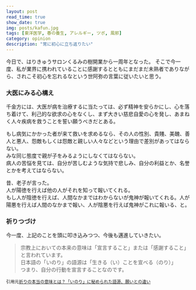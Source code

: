 ```yaml
---
layout: post
read_time: true
show_date: true
img: posts/kafun.jpg
tags: [東洋医学, 春の養生, アレルギー, ツボ, 風邪]
category: opinion
description: "常に初心に立ち返りたい"
---
```


今日で、はりきゅうサロンくるみの樹開業から一周年となった。
そこで今一度、私が業界に携われていることに感謝するとともにまだまだ未熟者でありながら、されこそ初心を忘れるなという世阿弥の言葉に従いたいと思う。

### 大医にみる心構え

千金方には、大医が病を治療するに当たっては、必ず精神を安らかにし、心を落ち着けて、利己的な欲求の心をなくし、まず大きい慈悲自愛の心を発し、あまねく人々疾病を救うことを誓い願うべきだとある。

もし病気にかかった者が来て救いを求めるなら、その人の性別、貴賤、美醜、善人と悪人、怨敵もしくは怨敵と親しい人々などという理由で差別があってはならない。  
みな同じ態度で親が子をみるようにしなくてはならない。  
病人の苦悩を見ては、自分が苦しむような気持で悲しみ、自分の利益とか、名誉とかを考えてはならない。

昔、老子が言った。  
人が陽徳を行えば他の人がそれを知って報いてくれる。  
もし人が陰徳を行えば、人間なかまではわからないが鬼神が報いてくれる。人が陽悪を行えば人間のなかまで報い、人が陰悪を行えば鬼神がこれに報いる、と。  

### 祈りつづけ

今一度、上記のことを頭に叩き込みつつ、今後も邁進していきたい。

>宗教上においての本来の意味は「宣言すること」または「感謝すること」と言われています。  
>日本語の「いのり」の語源は「生きる（い）ことを宣べる（のり）」  
>つまり、自分の行動を宣言することなのです。

<small>引用元[祈りの本当の意味とは？「いのり」に秘められた語源、願いとの違い](https://mainomichi.com/mblog/about-prayer/)</small>